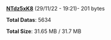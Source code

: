 [**NTdz5xK8**](/data/NTdz5xK8.txt) (29/11/22 - 19:21)- 201 bytes

**Total Datas**: 5634

**Total Size**: 31.65 MB / 31.7 MB